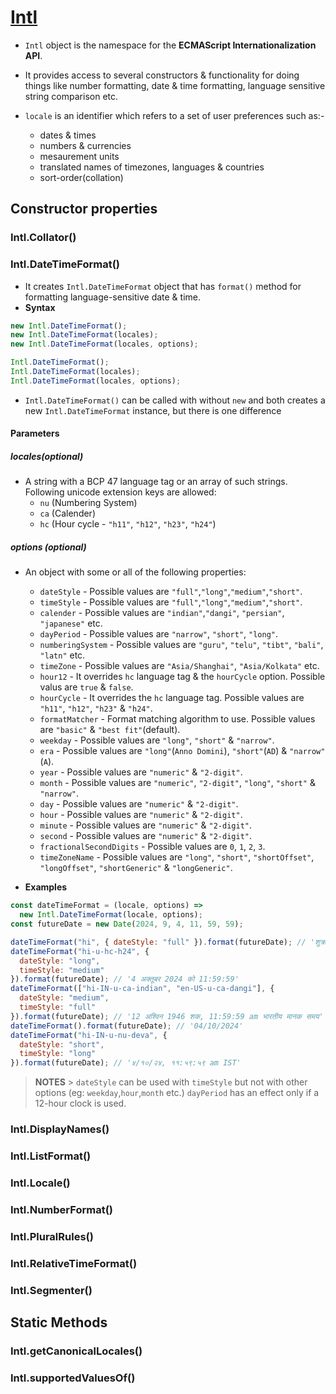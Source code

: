 # [Intl](https://developer.mozilla.org/en-US/docs/Web/JavaScript/Reference/Global_Objects/Intl)

- `Intl` object is the namespace for the **ECMAScript Internationalization API**.

- It provides access to several constructors & functionality for doing things like number formatting, date & time formatting, language sensitive string comparison etc.

- `locale` is an identifier which refers to a set of user preferences such as:-
  - dates & times
  - numbers & currencies
  - mesaurement units
  - translated names of timezones, languages & countries
  - sort-order(collation)

## Constructor properties

### Intl.Collator()

### Intl.DateTimeFormat()

- It creates `Intl.DateTimeFormat` object that has `format()` method for formatting language-sensitive date & time.
- **Syntax**

```js
new Intl.DateTimeFormat();
new Intl.DateTimeFormat(locales);
new Intl.DateTimeFormat(locales, options);

Intl.DateTimeFormat();
Intl.DateTimeFormat(locales);
Intl.DateTimeFormat(locales, options);
```

- `Intl.DateTimeFormat()` can be called with without `new` and both creates a new `Intl.DateTimeFormat` instance, but there is one difference

#### Parameters

##### locales(_optional_)

- A string with a BCP 47 language tag or an array of such strings. Following unicode extension keys are allowed:
  - `nu` (Numbering System)
  - `ca` (Calender)
  - `hc` (Hour cycle - `"h11"`, `"h12"`, `"h23"`, `"h24"`)

##### options (_optional_)

- An object with some or all of the following properties:

  - `dateStyle` - Possible values are `"full"`,`"long"`,`"medium"`,`"short"`.
  - `timeStyle` - Possible values are `"full"`,`"long"`,`"medium"`,`"short"`.
  - `calender` - Possible values are `"indian"`,`"dangi"`, `"persian"`, `"japanese"` etc.
  - `dayPeriod` - Possible values are `"narrow"`, `"short"`, `"long"`.
  - `numberingSystem` - Possible values are `"guru"`, `"telu"`, `"tibt"`, `"bali"`, `"latn"` etc.
  - `timeZone` - Possible values are `"Asia/Shanghai"`, `"Asia/Kolkata"` etc.
  - `hour12` - It overrides `hc` language tag & the `hourCycle` option. Possible valus are `true` & `false`.
  - `hourCycle` - It overrides the `hc` language tag. Possible values are `"h11"`, `"h12"`, `"h23"` & `"h24"`.
  - `formatMatcher` - Format matching algorithm to use. Possible values are `"basic"` & `"best fit"`(default).
  - `weekday` - Possible values are `"long"`, `"short"` & `"narrow"`.
  - `era` - Possible values are `"long"`(`Anno Domini`), `"short"`(`AD`) & `"narrow"`(`A`).
  - `year` - Possible values are `"numeric"` & `"2-digit"`.
  - `month` - Possible values are `"numeric"`, `"2-digit"`, `"long"`, `"short"` & `"narrow"`.
  - `day` - Possible values are `"numeric"` & `"2-digit"`.
  - `hour` - Possible values are `"numeric"` & `"2-digit"`.
  - `minute` - Possible values are `"numeric"` & `"2-digit"`.
  - `second` - Possible values are `"numeric"` & `"2-digit"`.
  - `fractionalSecondDigits` - Possible values are `0`, `1`, `2`, `3`.
  - `timeZoneName` - Possible values are `"long"`, `"short"`, `"shortOffset"`, `"longOffset"`, `"shortGeneric"` & `"longGeneric"`.

- **Examples**

```js
const dateTimeFormat = (locale, options) =>
  new Intl.DateTimeFormat(locale, options);
const futureDate = new Date(2024, 9, 4, 11, 59, 59);

dateTimeFormat("hi", { dateStyle: "full" }).format(futureDate); // 'शुक्रवार, 4 अक्तूबर 2024'
dateTimeFormat("hi-u-hc-h24", {
  dateStyle: "long",
  timeStyle: "medium"
}).format(futureDate); // '4 अक्तूबर 2024 को 11:59:59'
dateTimeFormat(["hi-IN-u-ca-indian", "en-US-u-ca-dangi"], {
  dateStyle: "medium",
  timeStyle: "full"
}).format(futureDate); // '12 अश्विन 1946 शक, 11:59:59 am भारतीय मानक समय'
dateTimeFormat().format(futureDate); // '04/10/2024'
dateTimeFormat("hi-IN-u-nu-deva", {
  dateStyle: "short",
  timeStyle: "long"
}).format(futureDate); // '४/१०/२४, ११:५९:५९ am IST'
```

> **NOTES** > `dateStyle` can be used with `timeStyle` but not with other options (eg: `weekday`,`hour`,`month` etc.)
> `dayPeriod` has an effect only if a 12-hour clock is used.

### Intl.DisplayNames()

### Intl.ListFormat()

### Intl.Locale()

### Intl.NumberFormat()

### Intl.PluralRules()

### Intl.RelativeTimeFormat()

### Intl.Segmenter()

## Static Methods

### Intl.getCanonicalLocales()

### Intl.supportedValuesOf()

